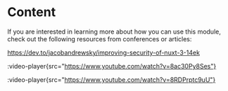 # Content

If you are interested in learning more about how you can use this module, check out the following resources from conferences or articles:

https://dev.to/jacobandrewsky/improving-security-of-nuxt-3-14ek

:video-player{src="https://www.youtube.com/watch?v=8ac30Py8Ses"}

:video-player{src="https://www.youtube.com/watch?v=8RDPrptc9uU"}
